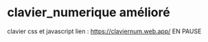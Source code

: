 # clavier_numerique amélioré
 clavier css et javascript
lien : https://claviernum.web.app/
 EN PAUSE
